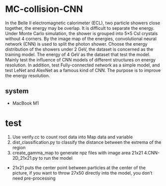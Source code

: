 # MC-collision-CNN
In the Belle II electromagnetic calorimeter (ECL), two particle showers close together, the energy may be overlap. It is difficult to separate the energy. Under Monte Carlo simulation, the shower is grouped into 5×5 CsI crystals without 4 corners. By the image map of the energies, convolutional neural network (CNN) is used to split the photon shower. Choose the energy distribution of the showers under 2 GeV, the dataset is concerned as the training model. The energy of 4 GeV as the dataset that test the model. Mainly test the influence of CNN models of different structures on energy resolution. In addition, test Fully-connected network as a simple model, and test LeNet and AlexNet as a famous kind of CNN. The purpose is to improve the energy resolution.

## system
- MacBook M1

# test
1. Use verify.cc to count root data into Map data and variable
2. dist_classification.py to classify the distance between the extrema of the region
3. create_gamma_map to generate npz files with image area 21x21
4.CNN-2D_21x21.py to run the model
- 21x21 puts the center point between particles at the center of the picture, if you want to throw 27x50 directly into the model, you don’t need pre-processing